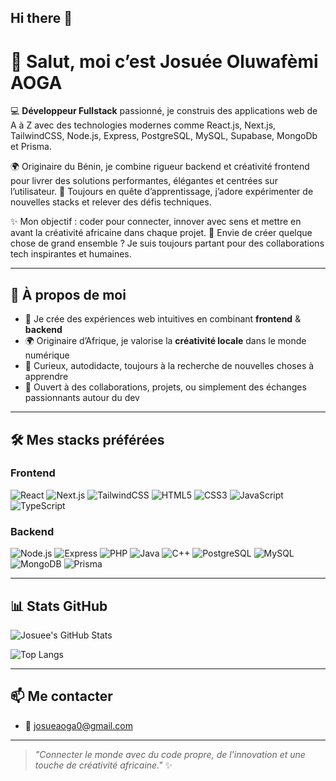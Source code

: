 ## Hi there 👋

# 👋 Salut, moi c’est Josuée Oluwafèmi AOGA
  
💻 **Développeur Fullstack** passionné, je construis des applications web de A à Z avec des technologies modernes comme React.js, Next.js, TailwindCSS, Node.js, Express, PostgreSQL, MySQL, Supabase, MongoDb et Prisma.

🌍 Originaire du Bénin, je combine rigueur backend et créativité frontend pour livrer des solutions performantes, élégantes et centrées sur l’utilisateur.
🚀 Toujours en quête d’apprentissage, j’adore expérimenter de nouvelles stacks et relever des défis techniques.

✨ Mon objectif : coder pour connecter, innover avec sens et mettre en avant la créativité africaine dans chaque projet.
🤝 Envie de créer quelque chose de grand ensemble ? Je suis toujours partant pour des collaborations tech inspirantes et humaines.

---

## 🚀 À propos de moi

- 🎯 Je crée des expériences web intuitives en combinant **frontend** & **backend**
- 🌍 Originaire d’Afrique, je valorise la **créativité locale** dans le monde numérique
- 🧠 Curieux, autodidacte, toujours à la recherche de nouvelles choses à apprendre
- 🤝 Ouvert à des collaborations, projets, ou simplement des échanges passionnants autour du dev

---

## 🛠️ Mes stacks préférées

### Frontend
![React](https://img.shields.io/badge/-React-61DAFB?logo=react&logoColor=white&style=flat)
![Next.js](https://img.shields.io/badge/-Next.js-000000?logo=next.js&logoColor=white&style=flat)
![TailwindCSS](https://img.shields.io/badge/-TailwindCSS-38B2AC?logo=tailwind-css&logoColor=white&style=flat)
![HTML5](https://img.shields.io/badge/-HTML5-E34F26?logo=html5&logoColor=white&style=flat)
![CSS3](https://img.shields.io/badge/-CSS3-1572B6?logo=css3&logoColor=white&style=flat)
![JavaScript](https://img.shields.io/badge/-JavaScript-F7DF1E?logo=javascript&logoColor=black&style=flat)
![TypeScript](https://img.shields.io/badge/-TypeScript-3178C6?logo=typescript&logoColor=white&style=flat)

### Backend
![Node.js](https://img.shields.io/badge/-Node.js-339933?logo=node.js&logoColor=white&style=flat)
![Express](https://img.shields.io/badge/-Express-000000?logo=express&logoColor=white&style=flat)
![PHP](https://img.shields.io/badge/-PHP-777BB4?logo=php&logoColor=white&style=flat)
![Java](https://img.shields.io/badge/-Java-007396?logo=java&logoColor=white&style=flat)
![C++](https://img.shields.io/badge/-C++-00599C?logo=c%2b%2b&logoColor=white&style=flat)
![PostgreSQL](https://img.shields.io/badge/-PostgreSQL-336791?logo=postgresql&logoColor=white&style=flat)
![MySQL](https://img.shields.io/badge/-MySQL-4479A1?logo=mysql&logoColor=white&style=flat)
![MongoDB](https://img.shields.io/badge/-MongoDB-47A248?logo=mongodb&logoColor=white&style=flat)
![Prisma](https://img.shields.io/badge/-Prisma-2D3748?logo=prisma&logoColor=white&style=flat)

---

## 📊 Stats GitHub

![Josuee's GitHub Stats](https://github-readme-stats.vercel.app/api?username=Bestbeedev&show_icons=true&theme=radical)

![Top Langs](https://github-readme-stats.vercel.app/api/top-langs/?username=Bestbeedev&layout=compact&theme=radical)

---

## 📫 Me contacter

- 📧 [josueaoga0@gmail.com](mailto:josueaoga0@gmail.com)

---

> _"Connecter le monde avec du code propre, de l'innovation et une touche de créativité africaine."_ ✨

